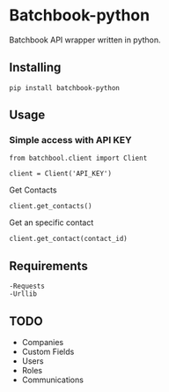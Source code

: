 # Batchbook-python
Batchbook API wrapper written in python.

## Installing
```
pip install batchbook-python
```

## Usage
### Simple access with API KEY
```
from batchbool.client import Client

client = Client('API_KEY')
```

Get Contacts
```
client.get_contacts()
```

Get an specific contact
```
client.get_contact(contact_id)
```
## Requirements

```
-Requests
-Urllib
```

## TODO
- Companies
- Custom Fields
- Users
- Roles
- Communications
